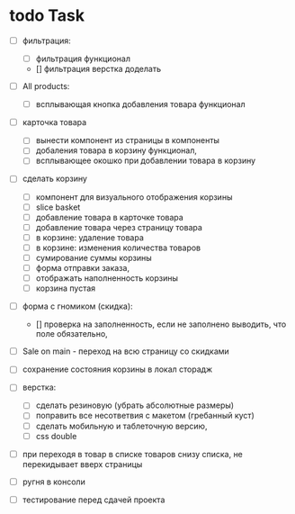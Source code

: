 # todo Task
- [ ] фильтрация:
    - [ ] фильтрация функционал
    -  [] фильтрация верстка доделать
- [ ] All products:
    - [ ] всплывающая кнопка добавления товара функционал
- [ ] карточка товара
    - [ ] вынести компонент из страницы в компоненты
    - [ ] добаления товара в корзину функционал,
    - [ ] всплывающее окошко при добавлении товара в корзину
- [ ] сделать корзину   
    - [ ] компонент для визуального отображения корзины
    - [ ] slice basket 
    - [ ] добавление товара в карточке товара
    - [ ] добавление товара через страницу товара
    - [ ] в корзине: удаление товара
    - [ ] в корзине: изменения количества товаров
    - [ ] сумирование суммы корзины
    - [ ] форма отправки заказа,
    - [ ] отображать наполненность корзины
    - [ ] корзина пустая
- [ ] форма с гномиком (скидка):
    - [] проверка на заполненность, если не заполнено выводить, что поле обязательно,
- [ ] Sale on main  - переход на всю страницу со скидками
- [ ] сохранение состояния корзины в локал сторадж
- [ ] верстка:
    - [ ] сделать резиновую (убрать абсолютные размеры)
    - [ ] поправить все несответвия с макетом (гребанный куст)
    - [ ] сделать мобильную и таблеточную версию,
    - [ ] css double
- [ ] при переходя в товар в списке товаров снизу списка, не перекидывает вверх страницы
- [ ] ругня в консоли
- [ ] тестирование перед сдачей проекта


